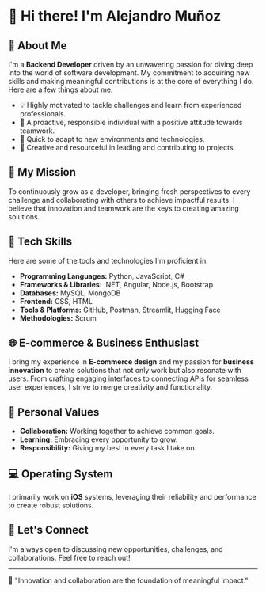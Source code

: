 # 👋 Hi there! I'm Alejandro Muñoz

## 🌟 About Me

I'm a **Backend Developer** driven by an unwavering passion for diving deep into the world of software development. My commitment to acquiring new skills and making meaningful contributions is at the core of everything I do. Here are a few things about me:

- 💡 Highly motivated to tackle challenges and learn from experienced professionals.
- 🎯 A proactive, responsible individual with a positive attitude towards teamwork.
- 🌱 Quick to adapt to new environments and technologies.
- 🎨 Creative and resourceful in leading and contributing to projects.

## 🚀 My Mission
To continuously grow as a developer, bringing fresh perspectives to every challenge and collaborating with others to achieve impactful results. I believe that innovation and teamwork are the keys to creating amazing solutions. 

## 🔧 Tech Skills

Here are some of the tools and technologies I'm proficient in:

- **Programming Languages:** Python, JavaScript, C#
- **Frameworks & Libraries:** .NET, Angular, Node.js, Bootstrap
- **Databases:** MySQL, MongoDB
- **Frontend:** CSS, HTML
- **Tools & Platforms:** GitHub, Postman, Streamlit, Hugging Face
- **Methodologies:** Scrum

## 🌐 E-commerce & Business Enthusiast
I bring my experience in **E-commerce design** and my passion for **business innovation** to create solutions that not only work but also resonate with users. From crafting engaging interfaces to connecting APIs for seamless user experiences, I strive to merge creativity and functionality.

## 🤙 Personal Values
- **Collaboration:** Working together to achieve common goals.  
- **Learning:** Embracing every opportunity to grow.  
- **Responsibility:** Giving my best in every task I take on.  

## 💻 Operating System
I primarily work on **iOS** systems, leveraging their reliability and performance to create robust solutions.

## 💼 Let's Connect
I'm always open to discussing new opportunities, challenges, and collaborations. Feel free to reach out!

---

💬 "Innovation and collaboration are the foundation of meaningful impact."

